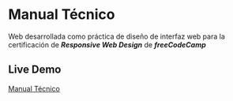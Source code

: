# Manual Técnico

Web desarrollada como práctica de diseño de interfaz web para la certificación de ***Responsive Web Design*** de ***freeCodeCamp***

## Live Demo

[Manual Técnico](https://landing-e3651.web.app/)
